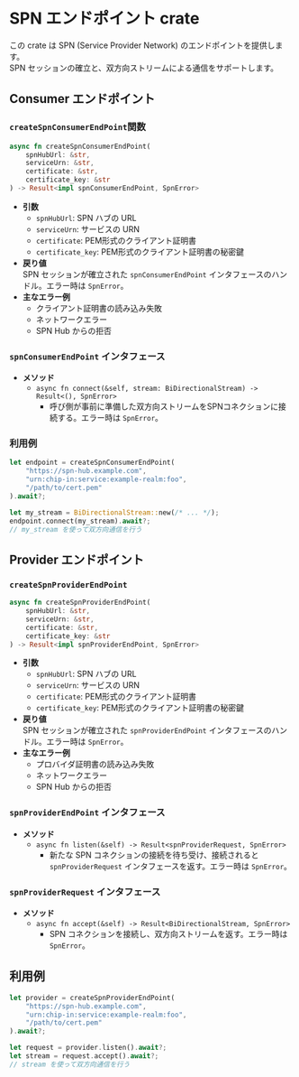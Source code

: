 # SPN エンドポイント crate

この crate は SPN (Service Provider Network) のエンドポイントを提供します。  
SPN セッションの確立と、双方向ストリームによる通信をサポートします。

## Consumer エンドポイント

### `createSpnConsumerEndPoint`関数

```rust
async fn createSpnConsumerEndPoint(
    spnHubUrl: &str,
    serviceUrn: &str,
    certificate: &str,
    certificate_key: &str
) -> Result<impl spnConsumerEndPoint, SpnError>
```

- **引数**
  - `spnHubUrl`: SPN ハブの URL
  - `serviceUrn`: サービスの URN
  - `certificate`: PEM形式のクライアント証明書
  - `certificate_key`: PEM形式のクライアント証明書の秘密鍵
- **戻り値**  
  SPN セッションが確立された `spnConsumerEndPoint` インタフェースのハンドル。エラー時は `SpnError`。
- **主なエラー例**
  - クライアント証明書の読み込み失敗
  - ネットワークエラー
  - SPN Hub からの拒否

### `spnConsumerEndPoint` インタフェース

- **メソッド**
  - `async fn connect(&self, stream: BiDirectionalStream) -> Result<(), SpnError>`
    - 呼び側が事前に準備した双方向ストリームをSPNコネクションに接続する。エラー時は `SpnError`。

### 利用例

```rust
let endpoint = createSpnConsumerEndPoint(
    "https://spn-hub.example.com",
    "urn:chip-in:service:example-realm:foo",
    "/path/to/cert.pem"
).await?;

let my_stream = BiDirectionalStream::new(/* ... */);
endpoint.connect(my_stream).await?;
// my_stream を使って双方向通信を行う
```
## Provider エンドポイント

### `createSpnProviderEndPoint`

```rust
async fn createSpnProviderEndPoint(
    spnHubUrl: &str,
    serviceUrn: &str,
    certificate: &str,
    certificate_key: &str
) -> Result<impl spnProviderEndPoint, SpnError>
```

- **引数**
  - `spnHubUrl`: SPN ハブの URL
  - `serviceUrn`: サービスの URN
  - `certificate`: PEM形式のクライアント証明書
  - `certificate_key`: PEM形式のクライアント証明書の秘密鍵
- **戻り値**  
  SPN セッションが確立された `spnProviderEndPoint` インタフェースのハンドル。エラー時は `SpnError`。
- **主なエラー例**
  - プロバイダ証明書の読み込み失敗
  - ネットワークエラー
  - SPN Hub からの拒否

### `spnProviderEndPoint` インタフェース

- **メソッド**
  - `async fn listen(&self) -> Result<spnProviderRequest, SpnError>`
    - 新たな SPN コネクションの接続を待ち受け、接続されると `spnProviderRequest` インタフェースを返す。エラー時は `SpnError`。

### `spnProviderRequest` インタフェース

- **メソッド**
  - `async fn accept(&self) -> Result<BiDirectionalStream, SpnError>`
    - SPN コネクションを接続し、双方向ストリームを返す。エラー時は `SpnError`。

## 利用例

```rust
let provider = createSpnProviderEndPoint(
    "https://spn-hub.example.com",
    "urn:chip-in:service:example-realm:foo",
    "/path/to/cert.pem"
).await?;

let request = provider.listen().await?;
let stream = request.accept().await?;
// stream を使って双方向通信を行う
```
